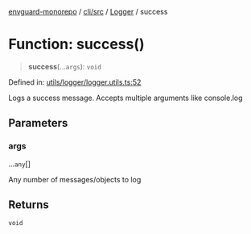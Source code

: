 [envguard-monorepo](../../../../../index.md) / [cli/src](../../../index.md) / [Logger](../index.md) / success

# Function: success()

> **success**(...`args`): `void`

Defined in: [utils/logger/logger.utils.ts:52](https://github.com/amannirala13/envguard/blob/3109fc1a57b52249408b958acacfd83ef088e5f3/packages/cli/src/utils/logger/logger.utils.ts#L52)

Logs a success message.
Accepts multiple arguments like console.log

## Parameters

### args

...`any`[]

Any number of messages/objects to log

## Returns

`void`
